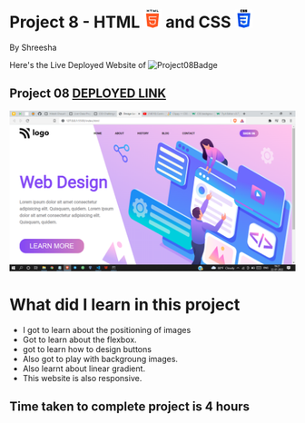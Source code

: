 # Project 8 - HTML ![HTML](./readmeImages/html-5Img.png) and CSS ![CSS](./readmeImages/css-3Img.png)

By Shreesha

Here's the Live Deployed Website of ![Project08Badge](https://img.shields.io/badge/Project-08-blue)

## Project 08  [DEPLOYED LINK](https://project08-web-design-landing-page.netlify.app/)

![websiteSnap](./readmeImages/websiteSnap.png)

# What did I learn in this project

- I got to learn about the   positioning of images 
- Got to learn about the flexbox.
- got to learn how to design buttons 
- Also got to play with backgroung images.
- Also learnt about linear gradient.
- This website is also responsive.

## Time taken to complete project is 4 hours
